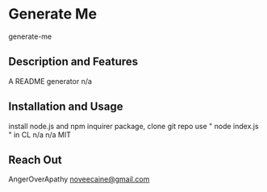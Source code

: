# Generate Me
generate-me

## Description and Features
A README generator
n/a

## Installation and Usage
install node.js and npm inquirer package, clone git repo
use " node index.js " in CL
n/a
n/a
MIT

## Reach Out
AngerOverApathy
noveecaine@gmail.com
    